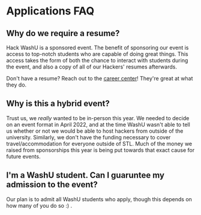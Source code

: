# Applications FAQ

## Why do we require a resume?

Hack WashU is a sponsored event. The benefit of sponsoring our event is access to top-notch students who are capable of doing great things.
This access takes the form of both the chance to interact with students during the event, and also a copy of all of our Hackers' resumes afterwards.

Don't have a resume? Reach out to the [career center](https://students.wustl.edu/career-center/)! They're great at what they do.

## Why is this a hybrid event?

Trust us, we *really* wanted to be in-person this year. We needed to decide on an event format in April 2022, and at the time WashU wasn't able to tell us whether or not we would be able to host hackers from outside of the university.
Similarly, we don't have the funding necessary to cover travel/accommodation for everyone outside of STL. Much of the money we raised from sponsorships this year is being put towards that exact cause for future events. 

## I'm a WashU student. Can I guaruntee my admission to the event?

Our plan is to admit all WashU students who apply, though this depends on how many of you do so :) .
